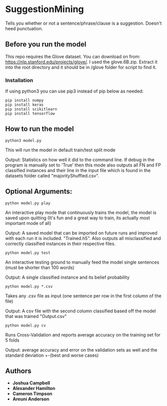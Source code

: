 # SuggestionMining

Tells you whether or not a sentence/phrase/clause is a suggestion. Doesn't heed punctuation.

## Before you run the model

This repo requires the Glove dataset. You can download on from: https://nlp.stanford.edu/projects/glove/. I used the glove.6B.zip. Extract it into the root directory and it should be in /glove folder for script to find it.

### Installation

If using python3 you can use pip3 instead of pip below as needed:
```
pip install numpy
pip install keras
pip install scikitlearn
pip install tensorflow
```

## How to run the model

    python3 model.py
This will run the model in default train/test split mode

Output: Statistics on how well it did to the command line. If debug in the program is manually set to 'True' then this mode also outputs all FN and FP classified instances and their line in the input file which is found in the datasets folder called "majorityShuffled.csv".


## Optional Arguments:

    python model.py play
An interactive play mode that continuously trains the model, the model is saved upon quitting (It's fun and a great way to train, its actually most important mode of all)

Output: A saved model that can be imported on future runs and improved with each run it is included. "Trained.h5". Also outputs all misclassified and correctly classified instances in their respective files.




    python model.py test
An interactive testing ground to manually feed the model single sentences (must be shorter than 100 words)

Output: A single classified instance and its belief probability




    python model.py *.csv
Takes any .csv file as input (one sentence per row in the first column of the file)

Output: A csv file with the second column classified based off the model that was trained "Output.csv"




    python model.py cv
Runs Cross-Validation and reports average accuracy on the training set for 5 folds

Output: average accuracy and error on the validation sets as well and the standard deviation +-(best and worse cases)
    

## Authors

* **Joshua Campbell**
* **Alexander Hamilton**
* **Cameron Timpson**
* **Areuni Anderson**




